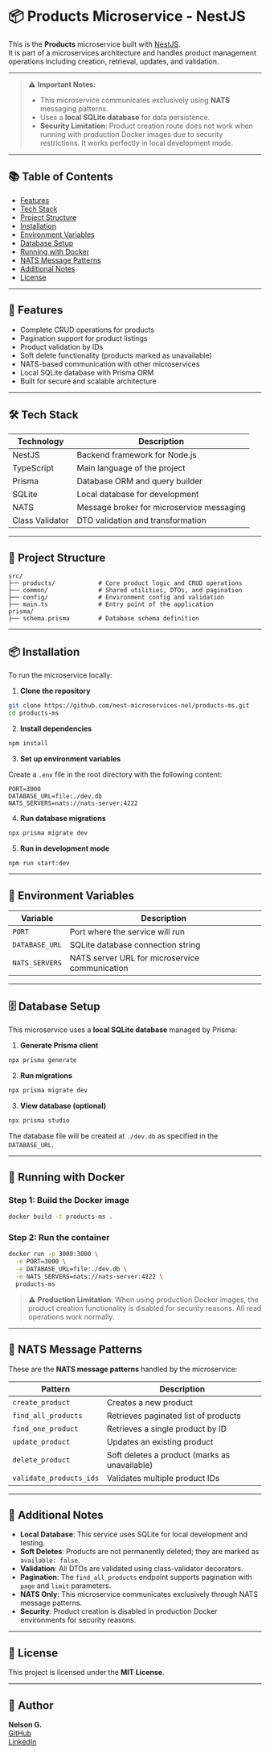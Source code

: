 # 📦 Products Microservice - NestJS

This is the **Products** microservice built with [NestJS](https://nestjs.com/).  
It is part of a microservices architecture and handles product management operations including creation, retrieval, updates, and validation.

---

> ⚠️ **Important Notes:**  
> - This microservice communicates exclusively using **NATS** messaging patterns.
> - Uses a **local SQLite database** for data persistence.
> - **Security Limitation**: Product creation route does not work when running with production Docker images due to security restrictions. It works perfectly in local development mode.

---

## 📚 Table of Contents

- [Features](#-features)
- [Tech Stack](#-tech-stack)
- [Project Structure](#-project-structure)
- [Installation](#-installation)
- [Environment Variables](#-environment-variables)
- [Database Setup](#-database-setup)
- [Running with Docker](#-running-with-docker)
- [NATS Message Patterns](#-nats-message-patterns)
- [Additional Notes](#-additional-notes)
- [License](#-license)

---

## 🚀 Features

- Complete CRUD operations for products
- Pagination support for product listings
- Product validation by IDs
- Soft delete functionality (products marked as unavailable)
- NATS-based communication with other microservices
- Local SQLite database with Prisma ORM
- Built for secure and scalable architecture

---

## 🛠️ Tech Stack

| Technology | Description                                |
|------------|--------------------------------------------|
| NestJS     | Backend framework for Node.js              |
| TypeScript | Main language of the project               |
| Prisma     | Database ORM and query builder             |
| SQLite     | Local database for development             |
| NATS       | Message broker for microservice messaging  |
| Class Validator | DTO validation and transformation |

---

## 📁 Project Structure

```
src/
├── products/            # Core product logic and CRUD operations
├── common/              # Shared utilities, DTOs, and pagination
├── config/              # Environment config and validation
├── main.ts              # Entry point of the application
prisma/
├── schema.prisma        # Database schema definition
```

---

## 📦 Installation

To run the microservice locally:

1. **Clone the repository**

```bash
git clone https://github.com/nest-microservices-nel/products-ms.git
cd products-ms
```

2. **Install dependencies**

```bash
npm install
```

3. **Set up environment variables**

Create a `.env` file in the root directory with the following content:

```env
PORT=3000
DATABASE_URL=file:./dev.db
NATS_SERVERS=nats://nats-server:4222
```

4. **Run database migrations**

```bash
npx prisma migrate dev
```

5. **Run in development mode**

```bash
npm run start:dev
```

---

## 🔐 Environment Variables

| Variable        | Description                                     |
|----------------|-------------------------------------------------|
| `PORT`         | Port where the service will run                 |
| `DATABASE_URL` | SQLite database connection string               |
| `NATS_SERVERS` | NATS server URL for microservice communication  |

---

## 🗄️ Database Setup

This microservice uses a **local SQLite database** managed by Prisma:

1. **Generate Prisma client**
```bash
npx prisma generate
```

2. **Run migrations**
```bash
npx prisma migrate dev
```

3. **View database (optional)**
```bash
npx prisma studio
```

The database file will be created at `./dev.db` as specified in the `DATABASE_URL`.

---

## 🐳 Running with Docker

### Step 1: Build the Docker image

```bash
docker build -t products-ms .
```

### Step 2: Run the container

```bash
docker run -p 3000:3000 \
  -e PORT=3000 \
  -e DATABASE_URL=file:./dev.db \
  -e NATS_SERVERS=nats://nats-server:4222 \
  products-ms
```

> ⚠️ **Production Limitation**: When using production Docker images, the product creation functionality is disabled for security reasons. All read operations work normally.

---

## 📡 NATS Message Patterns

These are the **NATS message patterns** handled by the microservice:

| Pattern                    | Description                           |
|----------------------------|---------------------------------------|
| `create_product`          | Creates a new product                 |
| `find_all_products`       | Retrieves paginated list of products |
| `find_one_product`        | Retrieves a single product by ID     |
| `update_product`          | Updates an existing product          |
| `delete_product`          | Soft deletes a product (marks as unavailable) |
| `validate_products_ids`   | Validates multiple product IDs       |

---

## 📌 Additional Notes

- **Local Database**: This service uses SQLite for local development and testing.
- **Soft Deletes**: Products are not permanently deleted; they are marked as `available: false`.
- **Validation**: All DTOs are validated using class-validator decorators.
- **Pagination**: The `find_all_products` endpoint supports pagination with `page` and `limit` parameters.
- **NATS Only**: This microservice communicates exclusively through NATS message patterns.
- **Security**: Product creation is disabled in production Docker environments for security reasons.

---

## 📄 License

This project is licensed under the **MIT License**.

---

## 🤝 Author

**Nelson G.**  
[GitHub](https://github.com/nelsin-06)  
[LinkedIn](https://www.linkedin.com/in/nelson-gallego-tec-dev)
